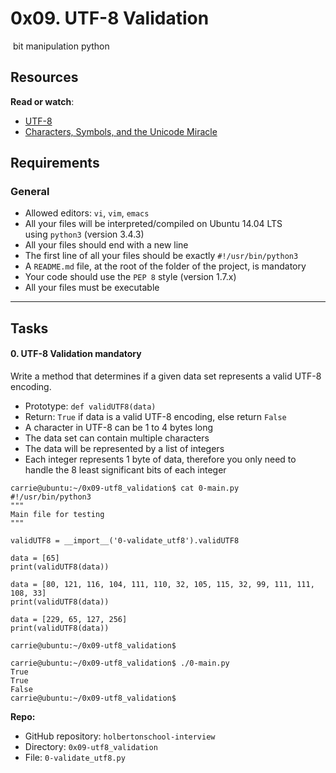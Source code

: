 0x09. UTF-8 Validation
======================

 bit manipulation python

Resources
---------

**Read or watch**:

-   [UTF-8](https://intranet.hbtn.io/rltoken/qVyzvKu0K89D0Aiz2Ssvgw "UTF-8")
-   [Characters, Symbols, and the Unicode Miracle](https://intranet.hbtn.io/rltoken/fZDmbf_oigBn5Ziy7ai0pg "Characters, Symbols, and the Unicode Miracle")

Requirements
------------

### General

-   Allowed editors: `vi`, `vim`, `emacs`
-   All your files will be interpreted/compiled on Ubuntu 14.04 LTS using `python3` (version 3.4.3)
-   All your files should end with a new line
-   The first line of all your files should be exactly `#!/usr/bin/python3`
-   A `README.md` file, at the root of the folder of the project, is mandatory
-   Your code should use the `PEP 8` style (version 1.7.x)
-   All your files must be executable

* * * * *

Tasks
-----


#### 0\. UTF-8 Validation mandatory

Write a method that determines if a given data set represents a valid UTF-8 encoding.

-   Prototype: `def validUTF8(data)`
-   Return: `True` if data is a valid UTF-8 encoding, else return `False`
-   A character in UTF-8 can be 1 to 4 bytes long
-   The data set can contain multiple characters
-   The data will be represented by a list of integers
-   Each integer represents 1 byte of data, therefore you only need to handle the 8 least significant bits of each integer

```
carrie@ubuntu:~/0x09-utf8_validation$ cat 0-main.py
#!/usr/bin/python3
"""
Main file for testing
"""

validUTF8 = __import__('0-validate_utf8').validUTF8

data = [65]
print(validUTF8(data))

data = [80, 121, 116, 104, 111, 110, 32, 105, 115, 32, 99, 111, 111, 108, 33]
print(validUTF8(data))

data = [229, 65, 127, 256]
print(validUTF8(data))

carrie@ubuntu:~/0x09-utf8_validation$

```

```
carrie@ubuntu:~/0x09-utf8_validation$ ./0-main.py
True
True
False
carrie@ubuntu:~/0x09-utf8_validation$

```

**Repo:**

-   GitHub repository: `holbertonschool-interview`
-   Directory: `0x09-utf8_validation`
-   File: `0-validate_utf8.py`